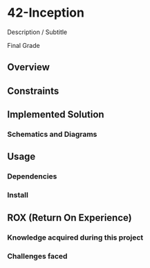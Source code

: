 # 42-Inception

Description / Subtitle

Final Grade

## Overview

## Constraints

## Implemented Solution

### Schematics and Diagrams

## Usage

### Dependencies

### Install

## ROX (Return On Experience)

### Knowledge acquired during this project

### Challenges faced
